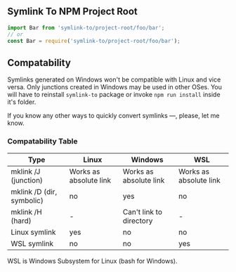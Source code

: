 ## Symlink To NPM Project Root

```js
import Bar from 'symlink-to/project-root/foo/bar';
// or
const Bar = require('symlink-to/project-root/foo/bar');

```

## Compatability

Symlinks generated on Windows won't be compatible with Linux and vice versa.
Only junctions created in Windows may be used in other OSes.
You will have to reinstall `symlink-to` package or invoke `npm run install`
inside it's folder.

If you know any other ways to quickly convert symlinks —, please, let me know.

### Compatability Table

Type                      | Linux                  | Windows                 | WSL
--------------------------|------------------------|-------------------------|------------------------
mklink /J (junction)      | Works as absolute link | Works as absolute link  | Works as absolute link
mklink /D (dir, symbolic) | no                     | yes                     | no
mklink /H (hard)          | -                      | Can't link to directory | -
Linux symlink             | yes                    | no                      | no
WSL symlink               | no                     | no                      | yes

WSL is Windows Subsystem for Linux (bash for Windows).
